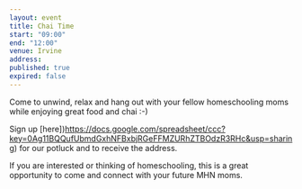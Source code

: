 ```yaml
---
layout: event
title: Chai Time
start: "09:00"
end: "12:00"
venue: Irvine
address: 
published: true
expired: false
---
```

Come to unwind, relax and hang out with your fellow homeschooling moms while enjoying great food and chai :-) 

Sign up [here])https://docs.google.com/spreadsheet/ccc?key=0Ag11BQQufUbmdGxhNFBxbjRGeFFMZURhZTBOdzR3RHc&usp=sharing) for our potluck and to receive the address.

If you are interested or thinking of homeschooling, this is a great opportunity to come and connect with your future MHN moms.
